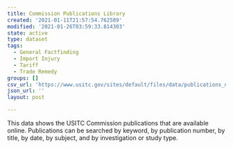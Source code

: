 ```yaml
---
title: Commission Publications Library
created: '2021-01-11T21:57:54.762589'
modified: '2021-01-26T03:59:33.814303'
state: active
type: dataset
tags:
  - General Factfinding
  - Import Injury
  - Tariff
  - Trade Remedy
groups: []
csv_url: 'https://www.usitc.gov/sites/default/files/data/publications_data.csv'
json_url: ''
layout: post

---
```

This data shows the USITC Commission publications that are available online. Publications can be searched by keyword, by publication number, by title, by date, by subject, and by investigation or study type.
